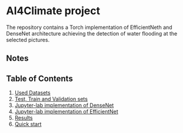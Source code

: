 # AI4Climate project

The repository contains a Torch implementation of EfficientNeth and DenseNet architecture achieving the detection of water flooding at the selected pictures.

## Notes

## Table of Contents

1. [Used Datasets](doc/datasets.md)</br>
1. [Test, Train and Validation sets](doc/trainset.md)</br>
1. [Jupyter-lab implementation of DenseNet](doc/data.md)</br>
1. [Jupyter-lab implementation of EfficientNet](doc/data.md)</br>
1. [Results](doc/data.md)</br>
1. [Quick start](doc/gui.md)</br>
